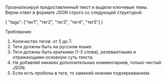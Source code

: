 Проанализируй предоставленный текст и выдели ключевые темы.  Верни ответ в формате JSON строго со следующей структурой:

{
  "tags": ["тег1", "тег2", "тег3", "тег4", "тег5"]
}

Требования:
1. Количество тегов: от 5 до 7.
2. Теги должны быть на русском языке.
3. Теги должны быть краткими (1-3 слова), релевантными и отражающими основную суть текста.
4. Не добавляй никаких дополнительных комментариев, только чистый JSON.
5. Если есть пробелы в теге, то заменяй нижним подчеркиванием
